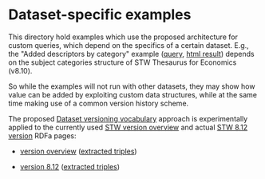 Dataset-specific examples
=========================

This directory hold examples which use the proposed architecture for custom
queries, which depend on the specifics of a certain dataset. E.g., the "Added
descriptors by category" example
([query](stw/sparql/added_by_category.rq),
[html result](https://rawgithub.com/jneubert/skos-history/master/examples/stw/sparql/added_by_category.html))
depends on the subject categories structure of STW Thesaurus for Economics (v8.10).

So while the examples will not run with other datasets, they may show how
value can be added by exploiting custom data structures, while at the same
time making use of a common version history scheme.

The proposed [Dataset versioning vocabulary](https://github.com/JohanDS/Dataset-versioning--for-KOS-data-sets-)
approach is experimentally applied to the currently used [STW version overview](http://zbw.eu/stw/versions)
and actual [STW 8.12 version](http://zbw.eu/stw/versions/8.12/about) RDFa pages:

* [version overview](https://rawgithub.com/jneubert/skos-history/master/examples/stw/dataset_versioning/version_about.html)
([extracted triples](stw/dataset_versioning/version_about.ttl))

* [version 8.12](https://rawgithub.com/jneubert/skos-history/master/examples/stw/dataset_versioning/version_8.12_about.html)
([extracted triples](stw/dataset_versioning/version_8.12_about.ttl))

